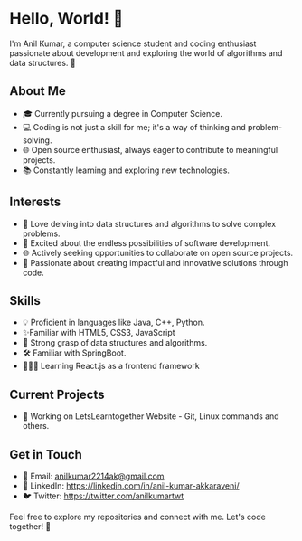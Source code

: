 # Hello, World! 👋

I'm Anil Kumar, a computer science student and coding enthusiast passionate about development and exploring the world of algorithms and data structures. 🚀

## About Me

- 🎓 Currently pursuing a degree in Computer Science.
- 💻 Coding is not just a skill for me; it's a way of thinking and problem-solving.
- 🌐 Open source enthusiast, always eager to contribute to meaningful projects.
- 📚 Constantly learning and exploring new technologies.

## Interests

- 👾 Love delving into data structures and algorithms to solve complex problems.
- 🚀 Excited about the endless possibilities of software development.
- 🌐 Actively seeking opportunities to collaborate on open source projects.
- 💖 Passionate about creating impactful and innovative solutions through code.

## Skills

- 💡 Proficient in languages like Java, C++, Python.
- ✨Familiar with HTML5, CSS3, JavaScript
- 🧠 Strong grasp of data structures and algorithms.
- 🛠️ Familiar with SpringBoot.
- 👨🏻‍💻 Learning React.js as a frontend framework

## Current Projects

- 🚀 Working on LetsLearntogether Website - Git, Linux commands and others.

## Get in Touch

- 📧 Email: anilkumar2214ak@gmail.com
- 🔗 LinkedIn: https://linkedin.com/in/anil-kumar-akkaraveni/
- 🐦 Twitter: https://twitter.com/anilkumartwt

Feel free to explore my repositories and connect with me. Let's code together! 🚀
